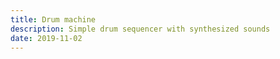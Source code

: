 ```yaml
---
title: Drum machine
description: Simple drum sequencer with synthesized sounds
date: 2019-11-02
---
```


<client-only>
<drums-sequencer />
</client-only>
